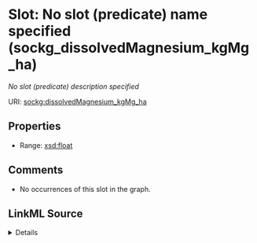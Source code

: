 

# Slot: No slot (predicate) name specified (sockg_dissolvedMagnesium_kgMg_ha)


_No slot (predicate) description specified_







URI: [sockg:dissolvedMagnesium_kgMg_ha](https://idir.uta.edu/sockg-ontology/docs/dissolvedMagnesium_kgMg_ha)



<!-- no inheritance hierarchy -->








## Properties

* Range: [xsd:float](http://www.w3.org/2001/XMLSchema#float)





## Comments

* No occurrences of this slot in the graph.



## LinkML Source

<details>

```yaml
name: sockg_dissolvedMagnesium_kgMg_ha
description: No slot (predicate) description specified
title: No slot (predicate) name specified
comments:
- No occurrences of this slot in the graph.
from_schema: soc-kg
rank: 1000
domain: sockg_WaterQualityArea
slot_uri: sockg:dissolvedMagnesium_kgMg_ha
alias: sockg_dissolvedMagnesium_kgMg_ha
range: float

```
</details>